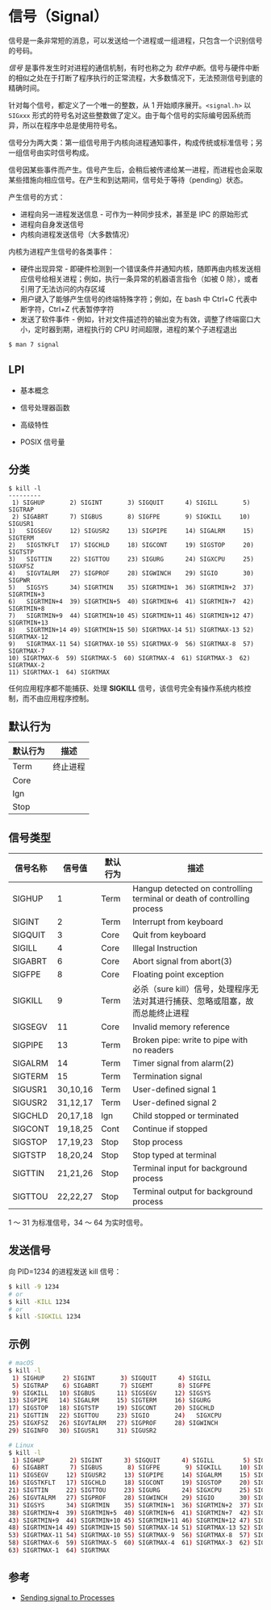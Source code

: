 # 信号（Signal）

信号是一条非常短的消息，可以发送给一个进程或一组进程，只包含一个识别信号的号码。

_信号_ 是事件发生时对进程的通信机制，有时也称之为 _软件中断_。信号与硬件中断的相似之处在于打断了程序执行的正常流程，大多数情况下，无法预测信号到底的精确时间。

针对每个信号，都定义了一个唯一的整数，从 1 开始顺序展开。`<signal.h>` 以 `SIGxxx` 形式的符号名对这些整数做了定义。由于每个信号的实际编号因系统而异，所以在程序中总是使用符号名。

信号分为两大类：第一组信号用于内核向进程通知事件，构成传统或标准信号；另一组信号由实时信号构成。

信号因某些事件而产生。信号产生后，会稍后被传递给某一进程，而进程也会采取某些措施向相应信号。在产生和到达期间，信号处于等待（pending）状态。

产生信号的方式：

* 进程向另一进程发送信息 - 可作为一种同步技术，甚至是 IPC 的原始形式
* 进程向自身发送信号
* 内核向进程发送信号（大多数情况）

内核为进程产生信号的各类事件：

* 硬件出现异常 - 即硬件检测到一个错误条件并通知内核，随即再由内核发送相应信号给相关进程；例如，执行一条异常的机器语言指令（如被 0 除），或者引用了无法访问的内存区域
* 用户键入了能够产生信号的终端特殊字符；例如，在 bash 中 Ctrl+C 代表中断字符，Ctrl+Z 代表暂停字符
* 发送了软件事件 - 例如，针对文件描述符的输出变为有效，调整了终端窗口大小，定时器到期，进程执行的 CPU 时间超限，进程的某个子进程退出

```sh
$ man 7 signal
```

## LPI

* 基本概念
* 信号处理器函数
* 高级特性

* POSIX 信号量

## 分类

```base
$ kill -l
---------
 1) SIGHUP       2) SIGINT       3) SIGQUIT      4) SIGILL       5) SIGTRAP
 2) SIGABRT      7) SIGBUS       8) SIGFPE       9) SIGKILL     10) SIGUSR1
1)   SIGSEGV     12) SIGUSR2     13) SIGPIPE     14) SIGALRM     15) SIGTERM
2)   SIGSTKFLT   17) SIGCHLD     18) SIGCONT     19) SIGSTOP     20) SIGTSTP
3)   SIGTTIN     22) SIGTTOU     23) SIGURG      24) SIGXCPU     25) SIGXFSZ
4)   SIGVTALRM   27) SIGPROF     28) SIGWINCH    29) SIGIO       30) SIGPWR
5)   SIGSYS      34) SIGRTMIN    35) SIGRTMIN+1  36) SIGRTMIN+2  37) SIGRTMIN+3
6)   SIGRTMIN+4  39) SIGRTMIN+5  40) SIGRTMIN+6  41) SIGRTMIN+7  42) SIGRTMIN+8
7)   SIGRTMIN+9  44) SIGRTMIN+10 45) SIGRTMIN+11 46) SIGRTMIN+12 47) SIGRTMIN+13
8)   SIGRTMIN+14 49) SIGRTMIN+15 50) SIGRTMAX-14 51) SIGRTMAX-13 52) SIGRTMAX-12
9)   SIGRTMAX-11 54) SIGRTMAX-10 55) SIGRTMAX-9  56) SIGRTMAX-8  57) SIGRTMAX-7
10) SIGRTMAX-6  59) SIGRTMAX-5  60) SIGRTMAX-4  61) SIGRTMAX-3  62) SIGRTMAX-2
11) SIGRTMAX-1  64) SIGRTMAX
```

任何应用程序都不能捕获、处理 **SIGKILL** 信号，该信号完全有操作系统内核控制，而不由应用程序控制。

## 默认行为

| 默认行为 | 描述     |
| -------- | -------- |
| Term     | 终止进程 |
| Core     |          |
| Ign      |          |
| Stop     |          |

## 信号类型

| 信号名称 | 信号值   | 默认行为 | 描述                                                                          |
| -------- | -------- | -------- | ----------------------------------------------------------------------------- |
| SIGHUP   | 1        | Term     | Hangup detected on controlling terminal or death of controlling process       |
| SIGINT   | 2        | Term     | Interrupt from keyboard                                                       |
| SIGQUIT  | 3        | Core     | Quit from keyboard                                                            |
| SIGILL   | 4        | Core     | Illegal Instruction                                                           |
| SIGABRT  | 6        | Core     | Abort signal from abort(3)                                                    |
| SIGFPE   | 8        | Core     | Floating point exception                                                      |
| SIGKILL  | 9        | Term     | 必杀（sure kill）信号，处理程序无法对其进行捕获、忽略或阻塞，故而总能终止进程 |
| SIGSEGV  | 11       | Core     | Invalid memory reference                                                      |
| SIGPIPE  | 13       | Term     | Broken pipe: write to pipe with no readers                                    |
| SIGALRM  | 14       | Term     | Timer signal from alarm(2)                                                    |
| SIGTERM  | 15       | Term     | Termination signal                                                            |
| SIGUSR1  | 30,10,16 | Term     | User-defined signal 1                                                         |
| SIGUSR2  | 31,12,17 | Term     | User-defined signal 2                                                         |
| SIGCHLD  | 20,17,18 | Ign      | Child stopped or terminated                                                   |
| SIGCONT  | 19,18,25 | Cont     | Continue if stopped                                                           |
| SIGSTOP  | 17,19,23 | Stop     | Stop process                                                                  |
| SIGTSTP  | 18,20,24 | Stop     | Stop typed at terminal                                                        |
| SIGTTIN  | 21,21,26 | Stop     | Terminal input for background process                                         |
| SIGTTOU  | 22,22,27 | Stop     | Terminal output for background process                                        |

1 ～ 31 为标准信号，34 ～ 64 为实时信号。

## 发送信号

向 PID=1234 的进程发送 kill 信号：

```bash
$ kill -9 1234
# or
$ kill -KILL 1234
# or
$ kill -SIGKILL 1234
```



## 示例

```sh
# macOS
$ kill -l
 1) SIGHUP	   2) SIGINT	   3) SIGQUIT	   4) SIGILL
 5) SIGTRAP	   6) SIGABRT	   7) SIGEMT	   8) SIGFPE
 9) SIGKILL	  10) SIGBUS	  11) SIGSEGV	  12) SIGSYS
13) SIGPIPE	  14) SIGALRM	  15) SIGTERM	  16) SIGURG
17) SIGSTOP	  18) SIGTSTP	  19) SIGCONT	  20) SIGCHLD
21) SIGTTIN	  22) SIGTTOU	  23) SIGIO	      24)   SIGXCPU
25) SIGXFSZ	  26) SIGVTALRM   27) SIGPROF	  28) SIGWINCH
29) SIGINFO	  30) SIGUSR1	  31) SIGUSR2
```

```sh
# Linux
$ kill -l
 1) SIGHUP	     2) SIGINT	    3) SIGQUIT	    4) SIGILL	     5) SIGTRAP
 6) SIGABRT	     7) SIGBUS	     8) SIGFPE	     9) SIGKILL	    10) SIGUSR1
11) SIGSEGV	    12) SIGUSR2	    13) SIGPIPE	    14) SIGALRM 	15) SIGTERM
16) SIGSTKFLT	17) SIGCHLD	    18) SIGCONT   	19) SIGSTOP	    20) SIGTSTP
21) SIGTTIN	    22) SIGTTOU	    23) SIGURG	    24) SIGXCPU	    25) SIGXFSZ
26) SIGVTALRM	27) SIGPROF	    28) SIGWINCH	29) SIGIO	    30) SIGPWR
31) SIGSYS	    34) SIGRTMIN	35) SIGRTMIN+1	36) SIGRTMIN+2	37) SIGRTMIN+3
38) SIGRTMIN+4	39) SIGRTMIN+5	40) SIGRTMIN+6	41) SIGRTMIN+7	42) SIGRTMIN+8
43) SIGRTMIN+9	44) SIGRTMIN+10	45) SIGRTMIN+11	46) SIGRTMIN+12	47) SIGRTMIN+13
48) SIGRTMIN+14	49) SIGRTMIN+15	50) SIGRTMAX-14	51) SIGRTMAX-13	52) SIGRTMAX-12
53) SIGRTMAX-11	54) SIGRTMAX-10	55) SIGRTMAX-9	56) SIGRTMAX-8	57) SIGRTMAX-7
58) SIGRTMAX-6	59) SIGRTMAX-5	60) SIGRTMAX-4	61) SIGRTMAX-3	62) SIGRTMAX-2
63) SIGRTMAX-1	64) SIGRTMAX
```

## 参考

* [Sending signal to Processes](https://bash.cyberciti.biz/guide/Sending_signal_to_Processes)